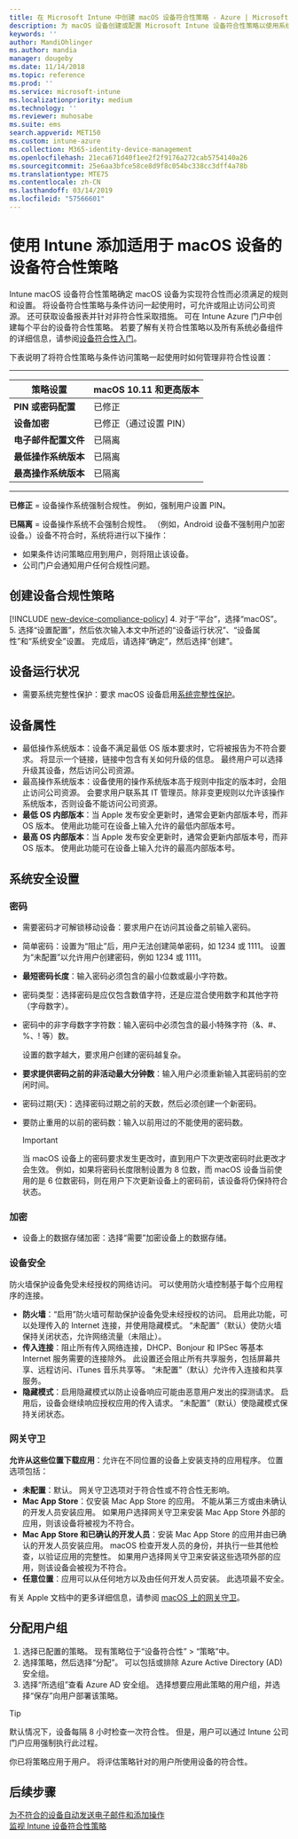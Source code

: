 ```yaml
---
title: 在 Microsoft Intune 中创建 macOS 设备符合性策略 - Azure | Microsoft Docs
description: 为 macOS 设备创建或配置 Microsoft Intune 设备符合性策略以使用系统完整性保护，设置最低和最高操作系统版本，选择密码要求，以及加密数据存储。
keywords: ''
author: MandiOhlinger
ms.author: mandia
manager: dougeby
ms.date: 11/14/2018
ms.topic: reference
ms.prod: ''
ms.service: microsoft-intune
ms.localizationpriority: medium
ms.technology: ''
ms.reviewer: muhosabe
ms.suite: ems
search.appverid: MET150
ms.custom: intune-azure
ms.collection: M365-identity-device-management
ms.openlocfilehash: 21eca671d40f1ee2f2f9176a272cab5754140a26
ms.sourcegitcommit: 25e6aa3bfce58ce8d9f8c054bc338cc3dff4a78b
ms.translationtype: MTE75
ms.contentlocale: zh-CN
ms.lasthandoff: 03/14/2019
ms.locfileid: "57566601"
---
```

# <a name="add-a-device-compliance-policy-for-macos-devices-with-intune"></a>使用 Intune 添加适用于 macOS 设备的设备符合性策略

Intune macOS 设备符合性策略确定 macOS 设备为实现符合性而必须满足的规则和设置。 将设备符合性策略与条件访问一起使用时，可允许或阻止访问公司资源。 还可获取设备报表并针对非符合性采取措施。 可在 Intune Azure 门户中创建每个平台的设备符合性策略。 若要了解有关符合性策略以及所有系统必备组件的详细信息，请参阅[设备符合性入门](device-compliance-get-started.md)。

下表说明了将符合性策略与条件访问策略一起使用时如何管理非符合性设置：

---------------------------

| 策略设置 | macOS 10.11 和更高版本 |
| --- | --- |
| **PIN 或密码配置** | 已修正 |   
| **设备加密** | 已修正（通过设置 PIN） |
| **电子邮件配置文件** | 已隔离 |
|**最低操作系统版本** | 已隔离 |
| **最高操作系统版本** | 已隔离 |

---------------------------

**已修正** = 设备操作系统强制合规性。 例如，强制用户设置 PIN。

**已隔离** = 设备操作系统不会强制合规性。 （例如，Android 设备不强制用户加密设备。）设备不符合时，系统将进行以下操作：

- 如果条件访问策略应用到用户，则将阻止该设备。
- 公司门户会通知用户任何合规性问题。

## <a name="create-a-device-compliance-policy"></a>创建设备合规性策略

[!INCLUDE [new-device-compliance-policy](./includes/new-device-compliance-policy.md)]
4. 对于“平台”，选择“macOS”。 
5. 选择“设置配置”，然后依次输入本文中所述的“设备运行状况”、“设备属性”和“系统安全”设置。 完成后，请选择“确定”，然后选择“创建”。

## <a name="device-health"></a>设备运行状况

- 需要系统完整性保护：要求 macOS 设备启用[系统完整性保护](https://support.apple.com/HT204899)。

## <a name="device-properties"></a>设备属性

- 最低操作系统版本：设备不满足最低 OS 版本要求时，它将被报告为不符合要求。 将显示一个链接，链接中包含有关如何升级的信息。 最终用户可以选择升级其设备，然后访问公司资源。
- 最高操作系统版本：设备使用的操作系统版本高于规则中指定的版本时，会阻止访问公司资源。 会要求用户联系其 IT 管理员。除非变更规则以允许该操作系统版本，否则设备不能访问公司资源。
- **最低 OS 内部版本**：当 Apple 发布安全更新时，通常会更新内部版本号，而非 OS 版本。 使用此功能可在设备上输入允许的最低内部版本号。
- **最高 OS 内部版本**：当 Apple 发布安全更新时，通常会更新内部版本号，而非 OS 版本。 使用此功能可在设备上输入允许的最高内部版本号。

## <a name="system-security-settings"></a>系统安全设置

### <a name="password"></a>密码

- 需要密码才可解锁移动设备：要求用户在访问其设备之前输入密码。
- 简单密码：设置为“阻止”后，用户无法创建简单密码，如 1234 或 1111。 设置为“未配置”以允许用户创建密码，例如 1234 或 1111。
- **最短密码长度**：输入密码必须包含的最小位数或最小字符数。
- 密码类型：选择密码是应仅包含数值字符，还是应混合使用数字和其他字符（字母数字）。
- 密码中的非字母数字字符数：输入密码中必须包含的最小特殊字符（&、#、%、! 等）数。

    设置的数字越大，要求用户创建的密码越复杂。

- **要求提供密码之前的非活动最大分钟数**：输入用户必须重新输入其密码前的空闲时间。
- 密码过期(天)：选择密码过期之前的天数，然后必须创建一个新密码。
- 要防止重用的以前的密码数：输入以前用过的不能使用的密码数。

    > [!IMPORTANT]
    > 当 macOS 设备上的密码要求发生更改时，直到用户下次更改密码时此更改才会生效。 例如，如果将密码长度限制设置为 8 位数，而 macOS 设备当前使用的是 6 位数密码，则在用户下次更新设备上的密码前，该设备将仍保持符合状态。

### <a name="encryption"></a>加密

- 设备上的数据存储加密：选择“需要”加密设备上的数据存储。

### <a name="device-security"></a>设备安全
防火墙保护设备免受未经授权的网络访问。 可以使用防火墙控制基于每个应用程序的连接。 

- **防火墙**：“启用”防火墙可帮助保护设备免受未经授权的访问。 启用此功能，可以处理传入的 Internet 连接，并使用隐藏模式。 “未配置”（默认）使防火墙保持关闭状态，允许网络流量（未阻止）。
- **传入连接**：阻止所有传入网络连接，DHCP、Bonjour 和 IPSec 等基本 Internet 服务需要的连接除外。 此设置还会阻止所有共享服务，包括屏幕共享、远程访问、iTunes 音乐共享等。 “未配置”（默认）允许传入连接和共享服务。 
- **隐藏模式**：启用隐藏模式以防止设备响应可能由恶意用户发出的探测请求。 启用后，设备会继续响应授权应用的传入请求。 “未配置”（默认）使隐藏模式保持关闭状态。

### <a name="gatekeeper"></a>网关守卫

**允许从这些位置下载应用**：允许在不同位置的设备上安装支持的应用程序。 位置选项包括：

- **未配置**：默认。 网关守卫选项对于符合性或不符合性无影响。 
- **Mac App Store**：仅安装 Mac App Store 的应用。 不能从第三方或由未确认的开发人员安装应用。 如果用户选择网关守卫来安装 Mac App Store 外部的应用，则该设备将被视为不符合。
- **Mac App Store 和已确认的开发人员**：安装 Mac App Store 的应用并由已确认的开发人员安装应用。 macOS 检查开发人员的身份，并执行一些其他检查，以验证应用的完整性。 如果用户选择网关守卫来安装这些选项外部的应用，则该设备会被视为不符合。
- **任意位置**：应用可以从任何地方以及由任何开发人员安装。 此选项最不安全。

有关 Apple 文档中的更多详细信息，请参阅 [macOS 上的网关守卫](https://support.apple.com/HT202491)。

## <a name="assign-user-groups"></a>分配用户组

1. 选择已配置的策略。 现有策略位于“设备符合性” > “策略”中。
2. 选择策略，然后选择“分配”。 可以包括或排除 Azure Active Directory (AD) 安全组。
3. 选择“所选组”查看 Azure AD 安全组。 选择想要应用此策略的用户组，并选择“保存”向用户部署该策略。

> [!TIP]
> 默认情况下，设备每隔 8 小时检查一次符合性。 但是，用户可以通过 Intune 公司门户应用强制执行此过程。

你已将策略应用于用户。 将评估策略针对的用户所使用设备的符合性。

## <a name="next-steps"></a>后续步骤
[为不符合的设备自动发送电子邮件和添加操作](actions-for-noncompliance.md)  
[监视 Intune 设备符合性策略](compliance-policy-monitor.md)
